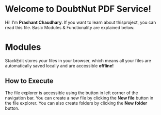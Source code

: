 # Welcome to DoubtNut PDF Service!

Hi! I'm **Prashant Chaudhary**. If you want to learn about thisproject, you can read this file. Basic Modules & Functionality are explained below.


# Modules

StackEdit stores your files in your browser, which means all your files are automatically saved locally and are accessible **offline!**

## How to Execute

The file explorer is accessible using the button in left corner of the navigation bar. You can create a new file by clicking the **New file** button in the file explorer. You can also create folders by clicking the **New folder** button.

